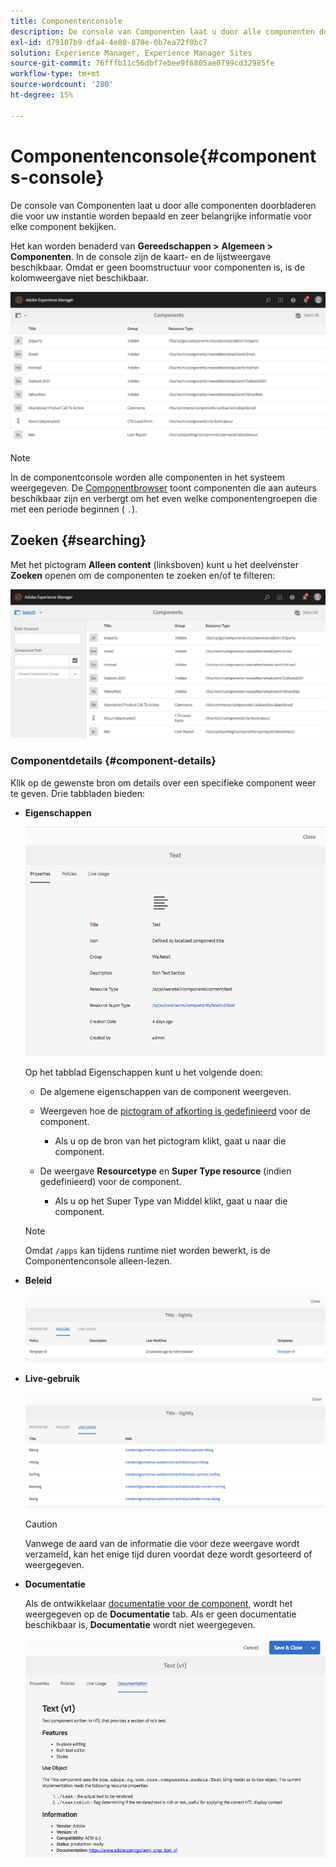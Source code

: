 ```yaml
---
title: Componentenconsole
description: De console van Componenten laat u door alle componenten doorbladeren die voor uw instantie worden bepaald en zeer belangrijke informatie voor elke component bekijken.
exl-id: d79107b9-dfa4-4e80-870e-0b7ea72f0bc7
solution: Experience Manager, Experience Manager Sites
source-git-commit: 76fffb11c56dbf7ebee9f6805ae0799cd32985fe
workflow-type: tm+mt
source-wordcount: '280'
ht-degree: 15%

---
```


# Componentenconsole{#components-console}

De console van Componenten laat u door alle componenten doorbladeren die voor uw instantie worden bepaald en zeer belangrijke informatie voor elke component bekijken.

Het kan worden benaderd van **Gereedschappen >** **Algemeen >** **Componenten**. In de console zijn de kaart- en de lijstweergave beschikbaar. Omdat er geen boomstructuur voor componenten is, is de kolomweergave niet beschikbaar.

![screen-shot_2019-03-05at113145](assets/screen-shot_2019-03-05at113145.png)

>[!NOTE]
>
>In de componentconsole worden alle componenten in het systeem weergegeven. De [Componentbrowser](/help/sites-authoring/author-environment-tools.md#components-browser) toont componenten die aan auteurs beschikbaar zijn en verbergt om het even welke componentengroepen die met een periode beginnen ( `.`).

## Zoeken {#searching}

Met het pictogram **Alleen content** (linksboven) kunt u het deelvenster **Zoeken** openen om de componenten te zoeken en/of te filteren:

![screen-shot_2019-03-05at113251](assets/screen-shot_2019-03-05at113251.png)

### Componentdetails {#component-details}

Klik op de gewenste bron om details over een specifieke component weer te geven. Drie tabbladen bieden:

* **Eigenschappen**

  ![screen_shot_2018-03-27at165847](assets/screen_shot_2018-03-27at165847.png)

  Op het tabblad Eigenschappen kunt u het volgende doen:

   * De algemene eigenschappen van de component weergeven.
   * Weergeven hoe de [pictogram of afkorting is gedefinieerd](/help/sites-developing/components-basics.md#component-icon-in-touch-ui) voor de component.

      * Als u op de bron van het pictogram klikt, gaat u naar die component.

   * De weergave **Resourcetype** en **Super Type resource** (indien gedefinieerd) voor de component.

      * Als u op het Super Type van Middel klikt, gaat u naar die component.

  >[!NOTE]
  >
  >Omdat `/apps` kan tijdens runtime niet worden bewerkt, is de Componentenconsole alleen-lezen.

* **Beleid**

  ![Beleid](assets/chlimage_1-169.png)

* **Live-gebruik**

  ![Live-gebruik](assets/chlimage_1-170.png)

  >[!CAUTION]
  >
  >Vanwege de aard van de informatie die voor deze weergave wordt verzameld, kan het enige tijd duren voordat deze wordt gesorteerd of weergegeven.

* **Documentatie**

  Als de ontwikkelaar [documentatie voor de component](/help/sites-developing/developing-components.md#documenting-your-component), wordt het weergegeven op de **Documentatie** tab. Als er geen documentatie beschikbaar is, **Documentatie** wordt niet weergegeven.

  ![Documentatie](assets/chlimage_1-171.png)
